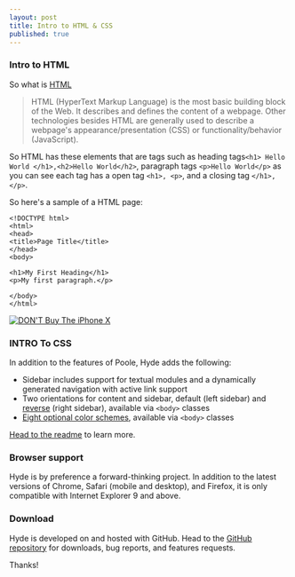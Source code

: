 ```yaml
---
layout: post
title: Intro to HTML & CSS
published: true
---
```


### Intro to HTML

So what is [HTML](https://developer.mozilla.org/en-US/docs/Web/HTML)
>HTML (HyperText Markup Language) is the most basic building block of the Web. It describes and defines the content of a webpage. Other technologies besides HTML are generally used to describe a webpage's appearance/presentation (CSS) or functionality/behavior (JavaScript).

So HTML has these elements that are tags such as heading tags`<h1> Hello World </h1>,<h2>Hello World</h2>`, paragraph tags `<p>Hello World</p>` as you can see each tag has a open tag `<h1>, <p>`, and a closing tag `</h1>,</p>`. 

So here's a sample of a HTML page:
```
<!DOCTYPE html>
<html>
<head>
<title>Page Title</title>
</head>
<body>

<h1>My First Heading</h1>
<p>My first paragraph.</p>

</body>
</html>
```

[![DON'T Buy The iPhone X](https://i.ytimg.com/vi/2fGXDFiFBhg/hqdefault.jpg)](https://www.youtube.com/embed/2fGXDFiFBhg?autoplay=1 "DON'T Buy The iPhone X")



### INTRO To CSS

In addition to the features of Poole, Hyde adds the following:

* Sidebar includes support for textual modules and a dynamically generated navigation with active link support
* Two orientations for content and sidebar, default (left sidebar) and [reverse](https://github.com/poole/lanyon#reverse-layout) (right sidebar), available via `<body>` classes
* [Eight optional color schemes](https://github.com/poole/hyde#themes), available via `<body>` classes

[Head to the readme](https://github.com/poole/hyde#readme) to learn more.

### Browser support

Hyde is by preference a forward-thinking project. In addition to the latest versions of Chrome, Safari (mobile and desktop), and Firefox, it is only compatible with Internet Explorer 9 and above.

### Download

Hyde is developed on and hosted with GitHub. Head to the <a href="https://github.com/poole/hyde">GitHub repository</a> for downloads, bug reports, and features requests.

Thanks!
